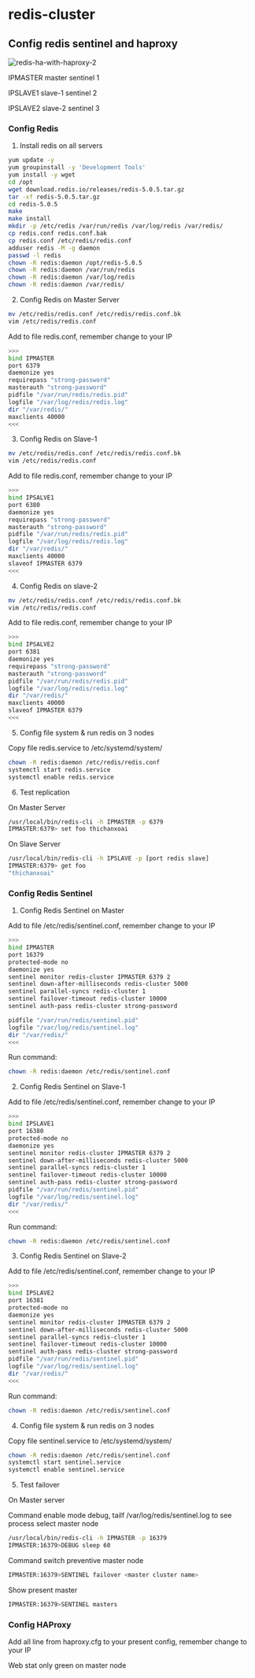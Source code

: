 # redis-cluster
## Config redis sentinel and haproxy

![redis-ha-with-haproxy-2](https://user-images.githubusercontent.com/56550682/117958281-11579580-b345-11eb-8f12-4618de5aea7d.jpg)

IPMASTER  master    sentinel 1

IPSLAVE1  slave-1   sentinel 2

IPSLAVE2  slave-2   sentinel 3

### Config Redis
1. Install redis on all servers
```bash
yum update -y
yum groupinstall -y 'Development Tools'
yum install -y wget
cd /opt
wget download.redis.io/releases/redis-5.0.5.tar.gz
tar -xf redis-5.0.5.tar.gz
cd redis-5.0.5
make
make install
mkdir -p /etc/redis /var/run/redis /var/log/redis /var/redis/
cp redis.conf redis.conf.bak
cp redis.conf /etc/redis/redis.conf
adduser redis -M -g daemon
passwd -l redis
chown -R redis:daemon /opt/redis-5.0.5
chown -R redis:daemon /var/run/redis
chown -R redis:daemon /var/log/redis
chown -R redis:daemon /var/redis/
```
2. Config Redis on Master Server
```bash
mv /etc/redis/redis.conf /etc/redis/redis.conf.bk
vim /etc/redis/redis.conf
```
  Add to file redis.conf, remember change to your IP
```bash
>>>
bind IPMASTER
port 6379
daemonize yes
requirepass "strong-password"
masterauth "strong-password"
pidfile "/var/run/redis/redis.pid"
logfile "/var/log/redis/redis.log"
dir "/var/redis/"
maxclients 40000
<<<
```
3. Config Redis on Slave-1
```bash
mv /etc/redis/redis.conf /etc/redis/redis.conf.bk
vim /etc/redis/redis.conf
```
  Add to file redis.conf, remember change to your IP
```bash
>>>
bind IPSALVE1
port 6380
daemonize yes
requirepass "strong-password"
masterauth "strong-password"
pidfile "/var/run/redis/redis.pid"
logfile "/var/log/redis/redis.log"
dir "/var/redis/"
maxclients 40000
slaveof IPMASTER 6379
<<<
```

4. Config Redis on slave-2
```bash
mv /etc/redis/redis.conf /etc/redis/redis.conf.bk
vim /etc/redis/redis.conf
```
  Add to file redis.conf, remember change to your IP
```bash
>>>
bind IPSALVE2
port 6381
daemonize yes
requirepass "strong-password"
masterauth "strong-password"
pidfile "/var/run/redis/redis.pid"
logfile "/var/log/redis/redis.log"
dir "/var/redis/"
maxclients 40000
slaveof IPMASTER 6379
<<<
```
5. Config file system & run redis on 3 nodes

  Copy file redis.service to /etc/systemd/system/
```bash
chown -R redis:daemon /etc/redis/redis.conf
systemctl start redis.service
systemctl enable redis.service
```
6. Test replication
  
  On Master Server
```bash
/usr/local/bin/redis-cli -h IPMASTER -p 6379
IPMASTER:6379> set foo thichanxoai
```

  On Slave Server
```bash
/usr/local/bin/redis-cli -h IPSLAVE -p [port redis slave]
IPMASTER:6379> get foo
"thichanxoai"
```

### Config Redis Sentinel
1. Config Redis Sentinel on Master

  Add to file /etc/redis/sentinel.conf, remember change to your IP
```bash
>>>
bind IPMASTER
port 16379
protected-mode no
daemonize yes
sentinel monitor redis-cluster IPMASTER 6379 2
sentinel down-after-milliseconds redis-cluster 5000
sentinel parallel-syncs redis-cluster 1
sentinel failover-timeout redis-cluster 10000
sentinel auth-pass redis-cluster strong-password

pidfile "/var/run/redis/sentinel.pid"
logfile "/var/log/redis/sentinel.log"
dir "/var/redis/"
<<<
```
  Run command:
```bash
chown -R redis:daemon /etc/redis/sentinel.conf
```

2. Config Redis Sentinel on Slave-1

  Add to file /etc/redis/sentinel.conf, remember change to your IP
```bash
>>>
bind IPSLAVE1
port 16380
protected-mode no
daemonize yes
sentinel monitor redis-cluster IPMASTER 6379 2
sentinel down-after-milliseconds redis-cluster 5000
sentinel parallel-syncs redis-cluster 1
sentinel failover-timeout redis-cluster 10000
sentinel auth-pass redis-cluster strong-password
pidfile "/var/run/redis/sentinel.pid"
logfile "/var/log/redis/sentinel.log"
dir "/var/redis/"
<<<
```
  Run command:
```bash
chown -R redis:daemon /etc/redis/sentinel.conf
```

3. Config Redis Sentinel on Slave-2

  Add to file /etc/redis/sentinel.conf, remember change to your IP
```bash
>>>
bind IPSLAVE2
port 16381
protected-mode no
daemonize yes
sentinel monitor redis-cluster IPMASTER 6379 2
sentinel down-after-milliseconds redis-cluster 5000
sentinel parallel-syncs redis-cluster 1
sentinel failover-timeout redis-cluster 10000
sentinel auth-pass redis-cluster strong-password
pidfile "/var/run/redis/sentinel.pid"
logfile "/var/log/redis/sentinel.log"
dir "/var/redis/"
<<<
```
  Run command:
```bash
chown -R redis:daemon /etc/redis/sentinel.conf
```

4. Config file system & run redis on 3 nodes

  Copy file sentinel.service to /etc/systemd/system/
```bash
chown -R redis:daemon /etc/redis/sentinel.conf
systemctl start sentinel.service
systemctl enable sentinel.service
```

5. Test failover

  On Master server

Command enable mode debug, tailf /var/log/redis/sentinel.log to see process select master node
```bash
/usr/local/bin/redis-cli -h IPMASTER -p 16379
IPMASTER:16379>DEBUG sleep 60
```

Command switch preventive master node 
```bash
IPMASTER:16379>SENTINEL failover <master cluster name>
```

Show present master
```bash
IPMASTER:16379>SENTINEL masters
```

### Config HAProxy
Add all line from haproxy.cfg to your present config, remember change to your IP

Web stat only green on master node

